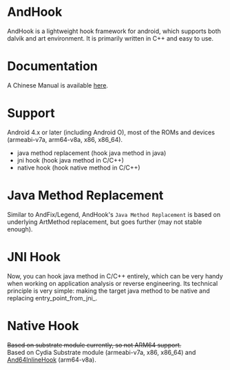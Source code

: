 # AndHook
AndHook is a lightweight hook framework for android, which supports both dalvik and art environment. It is primarily written in C++ and easy to use.  

# Documentation
A Chinese Manual is available [here](tree/master/docs).   

# Support
Android 4.x or later (including Android O), most of the ROMs and devices (armeabi-v7a, arm64-v8a, x86, x86_64).
- java method replacement (hook java method in java)
- jni hook (hook java method in C/C++)
- native hook (hook native method in C/C++)

# Java Method Replacement
Similar to AndFix/Legend, AndHook's `Java Method Replacement` is based on underlying ArtMethod replacement, but goes further (may not stable enough).  

# JNI Hook
Now, you can hook java method in C/C++ entirely, which can be very handy when working on application analysis or reverse engineering. Its technical principle is very simple: making the target java method to be native and replacing entry_point_from_jni_.  

# Native Hook
~~Based on substrate module currently, so not ARM64 support.~~   
Based on Cydia Substrate module (armeabi-v7a, x86, x86_64) and [And64InlineHook](https://github.com/rrrfff/And64InlineHook) (arm64-v8a).   
